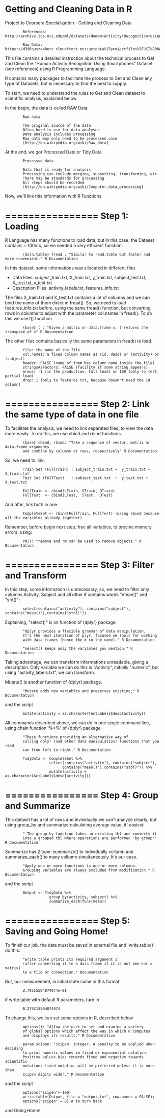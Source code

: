 # Getting and Cleaning Data in R

Project to Coursera Specialization - Getting and Cleaning Data

            References: http://archive.ics.uci.edu/ml/datasets/Human+Activity+Recognition+Using+Smartphones
            
            Raw Data: https://d396qusza40orc.cloudfront.net/getdata%2Fprojectfiles%2FUCI%20HAR%20Dataset.zip 



This file contains a detailed instruction about the technical process to Get and Clean the "Human Activity Recognition Using Smartphones" Dataset (see references) using R Programming Language.

R contains many packages to facilitate the process to Get and Clean any type of Datasets, but is necessary to find the best to supply.

To start, we need to understand the rules to Get and Clean dataset to scientific analysis, explained below.

In the begin, the data is called RAW Data.

            Raw data
            
            The original source of the data
            Often hard to use for data analyses
            Data analysis includes processing
            Raw data may only need to be processed once
            [http://en.wikipedia.org/wiki/Raw_data]

At the end, we got Processed Data or Tidy Data
            
            Processed data
            
            Data that is ready for analysis
            Processing can include merging, subsetting, transforming, etc.
            There may be standards for processing
            All steps should be recorded
            [http://en.wikipedia.org/wiki/Computer_data_processing]

Now, we'll link this information with R Functions.

================
Step 1: Loading
================

R Language has many functions to load data, but in this case, the Dataset contains ~ 100mb, so we needed a very efficient function:
            
            {data.table} fread : "Similar to read.table but faster and more convenient." R Documentation

In this dataset, some informations was allocated in different files

- Data Files: subject_train.txt, X_train.txt, y_train.txt, subject_test.txt, X_test.txt, y_test.txt
- Description Files: activity_labels.txt, features_info.txt  

The files X_train.txt and X_test.txt contains a lot of columns and we can bind the name of them direct in fread(). So, we need to load features_info.txt before, using the same fread() function, but converting rows in columns to adjust with the parameter col.names in fread(). To do this we use t() function

            {base} t : "Given a matrix or data.frame x, t returns the transpose of x" R Documentation

The other files contains basically the same parameters in fread() to load.

            file: the name of the file
            col.names: a fixes column names as (id, desc) or (activity) or (subject)
            header: FALSE (none of them has column name inside the file)
            stringsAsFactors: FALSE (facility if some string appears)
            nrows: -1 (in the production, full load) or 100 (only to test, partial load)
            drop: 1 (only to features.txt, because doesn't need the id column)
            
================
Step 2: Link the same type of data in one file
================

To facilitate the analysis, we need to link separated files, to view the data more easily. To do this, we use cbind and rbind functions.

            {base} cbind, rbind: "Take a sequence of vector, matrix or data-frame arguments
            and combine by columns or rows, respectively" R Documentation

So, we need to link:

            Train Set (FullTrain) : subject_train.txt +  y_train.txt + X_train.txt
            Test Set (FullTest)   : subject_test.txt  +  y_test.txt +  X_test.txt             

            FullTrain <- cbind(LTrain, STrain, DTrain)
            FullTest  <- cbind(LTest,  STest,  DTest)

And after, link both in one

            CompleteSet <- rbind(FullTrain, FullTest) (using rbind because all the variables already together)

Remember, before begin next step, free all variables, to previne memory errors, using:

            rm(): "remove and rm can be used to remove objects." R Documentation
            
================
Step 3: Filter and Transform
================

In this step, some information is unnecessary, so, we need to filter only columns Activity, Subject and all other if contains words "mean()" and "std()":

            select(contains("activity"), contains("subject"), contains("mean()"),contains("std()"))
            
Explaining, "select()" is an function of {dplyr} package.
            
            "dplyr provides a flexible grammar of data manipulation.
            It's the next iteration of plyr, focused on tools for working 
            with data frames (hence the d in the name)." R Documentation
            
            "select() keeps only the variables you mention;" R Documentation
            
Taking advantage, we can transform informations unreadable, giving a description. Only variable we can do this is "Activity", initially "numeric", but using "activity_labels.txt", we can transform.

Mutate() is another function of {dplyr} package.

            "Mutate adds new variables and preserves existing;" R Documentation
            
and the script

            mutate(activity = as.character(ActLabels$desc[activity])

All commands described above, we can do in one single command line, using chain function '%>%' of {dplyr} package

            "These functions providing an alternative way of 
            calling dplyr (and other data manipulation) functions that you read
            can from left to right." R Documentation
            
            TidyData <- CompleteSet %>%  
                        select(contains("activity"), contains("subject"), 
                              contains("mean()"),contains("std()")) %>%
                        mutate(activity = as.character(ActLabels$desc[activity]))

================
Step 4: Group and Summarize
================

This dataset has a lot of rows and invividually we can't analyze clearly, but using group_by and summarize calculating average value, it' easiest.

            " The group_by function takes an existing tbl and converts it
            into a grouped tbl where operations are performed 'by group'" R Documentation
            
Summarize has 2 type: summarize() to individually collumn and summarize_each() to many collumn simultaneously. It's our case.

            "Apply one or more functions to one or more columns. 
            Grouping variables are always excluded from modification." R Documentation
            
and the script

            Output <- TidyData %>% 
                        group_by(activity, subject) %>% 
                        summarize_each(funs(mean))

================
Step 5: Saving and Going Home!
================

To finish our job, the data must be saved in external file and 'write.table()' do this.

            "write.table prints its required argument x 
            (after converting it to a data frame if it is not one nor a matrix) 
            to a file or connection." Documentation
            
But, our measurement, in initial state come in this format

            2.79215504074074e-01

if write.table with default R parameters, turn in

            0.279215504074074
            
To change this, we can set some options in R, described below

            options(): "Allow the user to set and examine a variety
            of global options which affect the way in which R computes
            and displays its results." R Documentation
            
            param scipen: "scipen: integer. A penalty to be applied when deciding
            to print numeric values in fixed or exponential notation. 
            Positive values bias towards fixed and negative towards scientific
            notation: fixed notation will be preferred unless it is more than
            scipen digits wider." R Documentation
            
and the script

            options("scipen"=-100)
            write.table(Output, file = "output.txt", row.names = FALSE);
            options("scipen" = 0) # to turn back
            
            
and Going Home!
